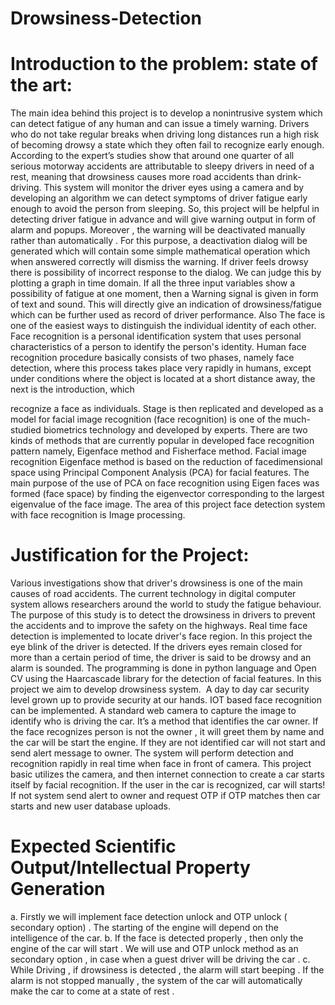 # Drowsiness-Detection

# Introduction to the problem: state of the art:
The main idea behind this project is to develop a nonintrusive system which can
detect fatigue of any human and can issue a timely warning. Drivers who do not take
regular breaks when driving long distances run a high risk of becoming drowsy a
state which they often fail to recognize early enough. According to the expert’s
studies show that around one quarter of all serious motorway accidents are
attributable to sleepy drivers in need of a rest, meaning that drowsiness causes more
road accidents than drink-driving. This system will monitor the driver eyes using a
camera and by developing an algorithm we can detect symptoms of driver fatigue
early enough to avoid the person from sleeping. So, this project will be helpful in
detecting driver fatigue in advance and will give warning output in form of alarm and
popups.
Moreover , the warning will be deactivated manually rather than automatically . For
this purpose, a deactivation dialog will be generated which will contain some simple
mathematical operation which when answered correctly will dismiss the warning. If
driver feels drowsy there is possibility of incorrect response to the dialog. We can
judge this by plotting a graph in time domain. If all the three input variables show a
possibility of fatigue at one moment, then a Warning signal is given in form of text
and sound. This will directly give an indication of drowsiness/fatigue which can be
further used as record of driver performance.
Also The face is one of the easiest ways to distinguish the individual identity of each
other. Face recognition is a personal identification system that uses personal
characteristics of a person to identify the person&#39;s identity. Human face recognition
procedure basically consists of two phases, namely face detection, where this
process takes place very rapidly in humans, except under conditions where the
object is located at a short distance away, the next is the introduction, which

recognize a face as individuals. Stage is then replicated and developed as a model
for facial image recognition (face recognition) is one of the much-studied biometrics
technology and developed by experts. There are two kinds of methods that are
currently popular in developed face recognition pattern namely, Eigenface method
and Fisherface method. Facial image recognition Eigenface method is based on the
reduction of facedimensional space using Principal Component Analysis (PCA) for
facial features. The main purpose of the use of PCA on face recognition using Eigen
faces was formed (face space) by finding the eigenvector corresponding to the
largest eigenvalue of the face image. The area of this project face detection system
with face recognition is Image processing.

# Justification for the Project:
Various investigations show that driver&#39;s drowsiness is one of the main causes of
road accidents. The current technology in digital computer system allows researchers
around the world to study the fatigue behaviour. The purpose of this study is to detect
the drowsiness in drivers to prevent the accidents and to improve the safety on the
highways. Real time face detection is implemented to locate driver&#39;s face region. In
this project the eye blink of the driver is detected. If the drivers eyes remain closed
for more than a certain period of time, the driver is said to be drowsy and an alarm is
sounded. The programming is done in python language and Open CV using the
Haarcascade library for the detection of facial features. In this project we aim to
develop drowsiness system. 
A day to day car security level grown up to provide security at our hands. IOT based
face recognition can be implemented. A standard web camera to capture the image
to identify who is driving the car. It’s a method that identifies the car owner. If the face
recognizes person is not the owner , it will greet them by name and the car will be
start the engine. If they are not identified car will not start and send alert message to
owner. The system will perform detection and recognition rapidly in real time when
face in front of camera. This project basic utilizes the camera, and then internet
connection to create a car starts itself by facial recognition. If the user in the car is
recognized, car will starts! If not system send alert to owner and request OTP if OTP
matches then car starts and new user database uploads. 

# Expected Scientific Output/Intellectual Property Generation
a. Firstly we will implement face detection unlock and OTP unlock ( secondary option) .
The starting of the engine will depend on the intelligence of the car.
b. If the face is detected properly , then only the engine of the car will start . We will
use and OTP unlock method as an secondary option , in case when a guest driver will
be driving the car .
c. While Driving , if drowsiness is detected , the alarm will start beeping . If the alarm is
not stopped manually , the system of the car will automatically make the car to
come at a state of rest .
